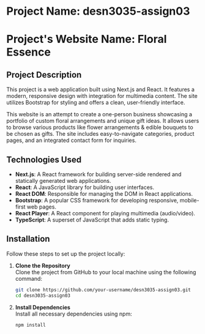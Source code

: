 # Project Name: desn3035-assign03
# Project's Website Name: Floral Essence

## Project Description
This project is a web application built using Next.js and React. It features a modern, responsive design with integration for multimedia content. The site utilizes Bootstrap for styling and offers a clean, user-friendly interface.

This website is an attempt to create a one-person business showcasing a portfolio of custom floral arrangements and unique gift ideas. It allows users to browse various products like flower arrangements & edible bouquets to be chosen as gifts. The site includes easy-to-navigate categories, product pages, and an integrated contact form for inquiries.

## Technologies Used
- **Next.js**: A React framework for building server-side rendered and statically generated web applications.
- **React**: A JavaScript library for building user interfaces.
- **React DOM**: Responsible for managing the DOM in React applications.
- **Bootstrap**: A popular CSS framework for developing responsive, mobile-first web pages.
- **React Player**: A React component for playing multimedia (audio/video).
- **TypeScript**: A superset of JavaScript that adds static typing.

## Installation
Follow these steps to set up the project locally:

1. **Clone the Repository**  
   Clone the project from GitHub to your local machine using the following command:

   ```bash
   git clone https://github.com/your-username/desn3035-assign03.git
   cd desn3035-assign03

2. **Install Dependencies**  
   Install all necessary dependencies using npm:

   ```bash
   npm install
